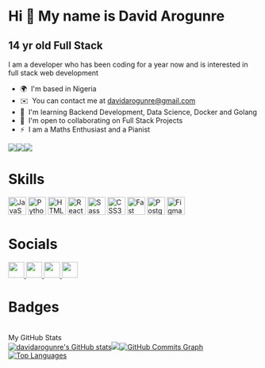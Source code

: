Hi 👋 My name is David Arogunre
===============================

14 yr old Full Stack
--------------------

I am a developer who has been coding for a year now and is interested in full stack web development

*   🌍  I'm based in Nigeria
*   ✉️  You can contact me at [davidarogunre@gmail.com](mailto:davidarogunre@gmail.com)
*   🧠  I'm learning Backend Development, Data Science, Docker and Golang
*   🤝  I'm open to collaborating on Full Stack Projects
*   ⚡  I am a Maths Enthusiast and a Pianist

<a href="https://www.twitter.com/darogunre" target="_blank" rel="noreferrer"><img
                  src="https://img.shields.io/twitter/follow/darogunre?logo=twitter&style=for-the-badge&color=0891b2&labelColor=1c1917"
                /></a><a href="https://www.github.com/davidarogunre" target="_blank" rel="noreferrer"><img
                  src="https://img.shields.io/github/followers/davidarogunre?logo=github&style=for-the-badge&color=0891b2&labelColor=1c1917" /></a><a href="https://www.twitch.tv/davidarogunre" target="_blank" rel="noreferrer"><img src="https://img.shields.io/twitch/status/davidarogunre?logo=twitchsx&style=for-the-badge&color=0891b2&labelColor=1c1917&label=TWITCH+STATUS" /></a><h1>Skills</h1><p align="left">
                                <a href="https://developer.mozilla.org/en-US/docs/Web/JavaScript" target="_blank" rel="noreferrer"><img src="https://raw.githubusercontent.com/danielcranney/readme-generator/main/public/icons/skills/javascript-colored.svg" width="36" height="36" alt="JavaScript" /></a>
                                <a href="https://www.python.org/" target="_blank" rel="noreferrer"><img src="https://raw.githubusercontent.com/danielcranney/readme-generator/main/public/icons/skills/python-colored.svg" width="36" height="36" alt="Python" /></a>
                                <a href="https://developer.mozilla.org/en-US/docs/Glossary/HTML5" target="_blank" rel="noreferrer"><img src="https://raw.githubusercontent.com/danielcranney/readme-generator/main/public/icons/skills/html5-colored.svg" width="36" height="36" alt="HTML5" /></a>
                                <a href="https://reactjs.org/" target="_blank" rel="noreferrer"><img src="https://raw.githubusercontent.com/danielcranney/readme-generator/main/public/icons/skills/react-colored.svg" width="36" height="36" alt="React" /></a>
                                <a href="https://sass-lang.com/" target="_blank" rel="noreferrer"><img src="https://raw.githubusercontent.com/danielcranney/readme-generator/main/public/icons/skills/sass-colored.svg" width="36" height="36" alt="Sass" /></a>
                                <a href="https://www.w3.org/TR/CSS/#css" target="_blank" rel="noreferrer"><img src="https://raw.githubusercontent.com/danielcranney/readme-generator/main/public/icons/skills/css3-colored.svg" width="36" height="36" alt="CSS3" /></a>
                                <a href="https://fastapi.tiangolo.com/" target="_blank" rel="noreferrer"><img src="https://raw.githubusercontent.com/danielcranney/readme-generator/main/public/icons/skills/fastapi-colored.svg" width="36" height="36" alt="Fast API" /></a>
                                <a href="https://www.postgresql.org/" target="_blank" rel="noreferrer"><img src="https://raw.githubusercontent.com/danielcranney/readme-generator/main/public/icons/skills/postgresql-colored.svg" width="36" height="36" alt="PostgreSQL" /></a>
                                <a href="https://www.figma.com/" target="_blank" rel="noreferrer"><img src="https://raw.githubusercontent.com/danielcranney/readme-generator/main/public/icons/skills/figma-colored.svg" width="36" height="36" alt="Figma" /></a>
                    </p>
                    <h1>Socials</h1>
                  
   <p align="left"><a href="https://discord.com/users/davidarogunre" target="_blank" rel="noreferrer"><img src="https://raw.githubusercontent.com/danielcranney/readme-generator/main/public/icons/socials/discord.svg" width="32" height="32" /></a><a href="https://www.github.com/davidarogunre" target="_blank" rel="noreferrer">    <img src="https://raw.githubusercontent.com/danielcranney/readme-generator/main/public/icons/socials/github-dark.svg" width="32" height="32" /></a><a href="https://www.twitter.com/darogunre" target="_blank" rel="noreferrer">    <img src="https://raw.githubusercontent.com/danielcranney/readme-generator/main/public/icons/socials/twitter.svg" width="32" height="32" /></a><a href="https://www.twitch.tv/davidarogunre" target="_blank" rel="noreferrer">    <img src="https://raw.githubusercontent.com/danielcranney/readme-generator/main/public/icons/socials/twitch.svg" width="32" height="32" /></a></p><h1>Badges</h1><br>My GitHub Stats</br><a href="http://www.github.com/davidarogunre"><img src="https://github-readme-stats.vercel.app/api?username=davidarogunre&show_icons=true&hide=&count_private=true&title_color=0891b2&text_color=ffffff&icon_color=0891b2&bg_color=1c1917&hide_border=true&show_icons=true" alt="davidarogunre's GitHub stats" /></a><a href="http://www.github.com/davidarogunre"><img src="https://github-readme-streak-stats.herokuapp.com/?user=davidarogunre&stroke=ffffff&background=1c1917&ring=0891b2&fire=0891b2&currStreakNum=ffffff&currStreakLabel=0891b2&sideNums=ffffff&sideLabels=ffffff&dates=ffffff&hide_border=true" /></a><a href="http://www.github.com/davidarogunre"><img src="https://activity-graph.herokuapp.com/graph?username=davidarogunre&bg_color=1c1917&color=ffffff&line=0891b2&point=ffffff&area_color=1c1917&area=true&hide_border=true&custom_title=GitHub%20Commits%20Graph" alt="GitHub Commits Graph" /></a><a href="https://github.com/davidarogunre" align="left"><img src="https://github-readme-stats.vercel.app/api/top-langs/?username=davidarogunre&langs_count=10&title_color=0891b2&text_color=ffffff&icon_color=0891b2&bg_color=1c1917&hide_border=true&locale=en&custom_title=Top%20%Languages" alt="Top Languages" /></a>
